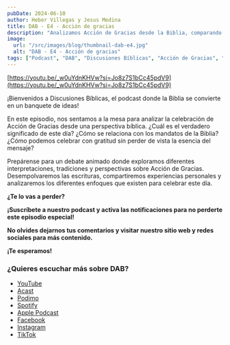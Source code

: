 ```yaml
---
pubDate: 2024-06-10
author: Heber Villegas y Jesus Medina
title: DAB - E4 - Acción de gracias
description: "Analizamos Acción de Gracias desde la Biblia, comparando tradiciones, mandatos y formas de celebrar con un corazón agradecido."
image:
  url: "/src/images/blog/thumbnail-dab-e4.jpg"
  alt: "DAB - E4 - Acción de gracias"
tags: ["Podcast", "DAB", "Discusiones Bíblicas", "Acción de Gracias", "Thanksgiving"]
---
```


[https://youtu.be/_w0uYdnKHVw?si=Jo8z7S1bCc45pdV9](https://youtu.be/_w0uYdnKHVw?si=Jo8z7S1bCc45pdV9)

¡Bienvenidos a Discusiones Bíblicas, el podcast donde la Biblia se convierte en un banquete de ideas!

En este episodio, nos sentamos a la mesa para analizar la celebración de Acción de Gracias desde una perspectiva bíblica. ¿Cuál es el verdadero significado de este día? ¿Cómo se relaciona con los mandatos de la Biblia? ¿Cómo podemos celebrar con gratitud sin perder de vista la esencia del mensaje?

Prepárense para un debate animado donde exploramos diferentes interpretaciones, tradiciones y perspectivas sobre Acción de Gracias. Desempolvaremos las escrituras, compartiremos experiencias personales y analizaremos los diferentes enfoques que existen para celebrar este día.

**¿Te lo vas a perder?**

**¡Suscríbete a nuestro podcast y activa las notificaciones para no perderte este episodio especial!**

**No olvides dejarnos tus comentarios y visitar nuestro sitio web y redes sociales para más contenido.**

**¡Te esperamos!**

### **¿Quieres escuchar más sobre DAB?**

- [YouTube](https://www.youtube.com/@discusionesbiblicas)
- [Acast](https://shows.acast.com/discusionesbiblicas)
- [Podimo](https://share.podimo.com/podcast/ef93b5a2-8bd4-4105-abe3-3c1cffa718b7?creatorId=e12b0f6c-3337-4ab7-abd1-5647481bc9fb&key=GePw0UCkvjln&source=ln&from=studio)
- [Spotify](https://open.spotify.com/show/6YUuB3dgq7vaLK6YVXvs7Q)
- [Apple Podcast](https://podcasts.apple.com/mx/podcast/discusiones-biblicas/id1645841221)
- [Facebook](https://www.facebook.com/discusionesbiblicas)
- [Instagram](https://www.instagram.com/discusionesbiblicas/)
- [TikTok](https://www.tiktok.com/@discusionesbiblicas)

